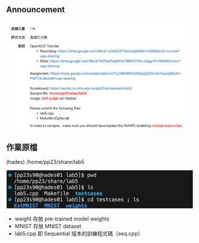 ## Announcement
![announcement](/labs/lab5%20OpenACC/images/a.png)
## 作業原檔
(hades) /home/pp23/share/lab5

![source](/labs/lab5%20OpenACC/images/source.png)
- weight 存放 pre-trained model weights
- MNIST 存放 MNIST dataset
- lab5.cpp 即 Sequential 版本的訓練程式碼（seq.cpp）